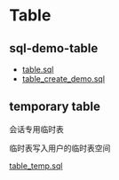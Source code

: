 # Table

## sql-demo-table

- [table.sql](../../sql_scripts/dev/ddl/table.sql)
- [table_create_demo.sql](../../sql_scripts/dev/ddl/table_create_demo.sql)

## temporary table

会话专用临时表

临时表写入用户的临时表空间

[table_temp.sql](../../sql_scripts/dev/ddl/table_temporary.sql)